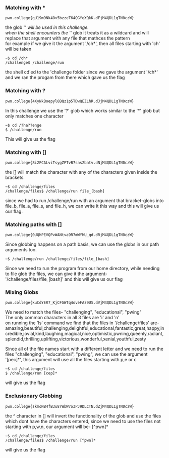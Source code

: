 ### Matching with *  
```pwn.college{gU19m9Nk4Ov5bzzeT64QGYeXQkK.dFjM4QDL1gTN0czW}```  

the glob '*' will be used in this challenge.  
when the shell encounters the '*' glob it treats it as a wildcard and will replace that argument with any file that mathces the pattern  
for example if we give it the argument '/ch*', then all files starting with 'ch' will be taken  
```
~$ cd /ch*
/challenge$ /challenge/run
```  

the shell cd'ed to the 'challenge folder since we gave the argument '/ch*' and we ran the progam from there which gave us the flag  

### Matching with ?
```pwn.college{4XyNkBoepyl8BQz1p5TDwQEZLhR.dJjM4QDL1gTN0czW}```  

In this challenge we use the '?' glob which works similar to the '*' glob but only matches one character  
```
~$ cd /?ha??enge  
$ /challenge/run  
```
This will give us the flag

### Matching with []
```pwn.college{8i2FCALviTsygZPTvB7sas2batv.dNjM4QDL1gTN0czW}```

the [] will match the character with any of the characters given inside the brackets.  
```
~$ cd /challenge/files
/challenge/files$ /challenge/run file_[bash]
```  
since we had to run /challenge/run with an argument that bracket-globs into file_b, file_a, file_s, and file_h, we can write it this way and this will give us our flag. 

### Matching paths with []
```pwn.college{0UQhPEVQPvWANtva9R7mWYhU_qd.dRjM4QDL1gTN0czW}```  

Since globbing happens on a path basis, we can use the globs in our path arguments too.
```
~$ /challenge/run /challenge/files/file_[bash]
```  
Since we need to run the program from our home directory, while needing to file glob the files, we can give it the argument- '/challenge/files/file_[bash]' and this will give us our flag

### Mixing Globs
```pwn.college{kuCdYER7_KjCFGWTq4oveFAz9US.dVjM4QDL1gTN0czW}```  

We need to match the files- "challenging", "educational", "pwing"  
The only common characters in all 3 files are 'i' and 'n'  
on running the 'ls' command we find that the files in '/challenge/files' are-  
amazing,beautiful,challenging,delightful,educational,fantastic,great,happy,incredible,jovial,kind,laughing,magical,nice,optimistic,pwning,queenly,radiant,splendid,thrilling,uplifting,victorious,wonderful,xenial,youthful,zesty  

Since all of the file names start with a different letter and we need to run the files "challenging", "educational", "pwing", we can use the argument '[pec]*', this argument will use all the files starting with p,e or c  
```
~$ cd /challenge/files
$ /challenge/run [cep]*
```
will give us the flag

### Exclusionary Globbing
```pwn.college{skmoNB4fB3u8rWbW7o3PJ9DLCTN.dZjM4QDL1gTN0czW}```

the ^ character in [] will invert the functionality of the glob and use the files which dont have the characters entered, since we need to use the files not starting with p,w,n, our argument will be- [^pwn]*  
```
~$ cd /challenge/files
/challenge/files$ /challenge/run [^pwn]*
```
will give us the flag
